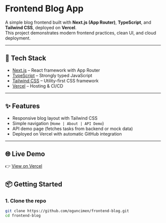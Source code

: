 # Frontend Blog App

A simple blog frontend built with **Next.js (App Router)**, **TypeScript**, and **Tailwind CSS**, deployed on **Vercel**.  
This project demonstrates modern frontend practices, clean UI, and cloud deployment.

---

## 🚀 Tech Stack
- [Next.js](https://nextjs.org/) – React framework with App Router
- [TypeScript](https://www.typescriptlang.org/) – Strongly typed JavaScript
- [Tailwind CSS](https://tailwindcss.com/) – Utility-first CSS framework
- [Vercel](https://vercel.com/) – Hosting & CI/CD

---

## ✨ Features
- Responsive blog layout with Tailwind CSS
- Simple navigation (`Home | About | API Demo`)
- API demo page (fetches tasks from backend or mock data)
- Deployed on Vercel with automatic GitHub integration

---
## 🌐 Live Demo
👉 [View on Vercel](https://frontend-blog-nk4vxhrjo-oguncimens-projects.vercel.app)

## 📦 Getting Started

### 1. Clone the repo
```bash
git clone https://github.com/oguncimen/frontend-blog.git
cd frontend-blog
